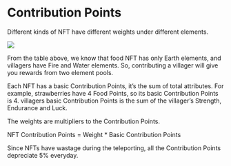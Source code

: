 # Contribution Points

Different kinds of NFT have different weights under different elements.

![](https://lh3.googleusercontent.com/NoBblyIYN-Zd94rwuSiPiBQ8l4kkiqm-J2spim70nL6mDHA2Dm0pWTVOPD2SeXoPAujYagGasfEyF5Yw5ILCk6pa4bqSEdUp3VJ5Wx4kM16f5Bb9RA6HLGkF7xCKrDKKagRbZrpR)

From the table above, we know that food NFT has only Earth elements, and villagers have Fire and Water elements. So, contributing a villager will give you rewards from two element pools.

Each NFT has a basic Contribution Points, it’s the sum of total attributes. For example, strawberries have 4 Food Points, so its basic Contribution Points is 4. villagers basic Contribution Points is the sum of the villager’s Strength, Endurance and Luck.

The weights are multipliers to the Contribution Points.&#x20;

&#x20;   NFT Contribution Points = Weight \* Basic Contribution Points

Since NFTs have wastage during the teleporting, all the Contribution Points depreciate 5% everyday.&#x20;
